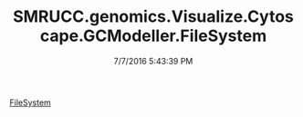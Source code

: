 ﻿---
title: SMRUCC.genomics.Visualize.Cytoscape.GCModeller.FileSystem
date: 7/7/2016 5:43:39 PM
---

[FileSystem](T-SMRUCC.genomics.Visualize.Cytoscape.GCModeller.FileSystem.FileSystem.html)
